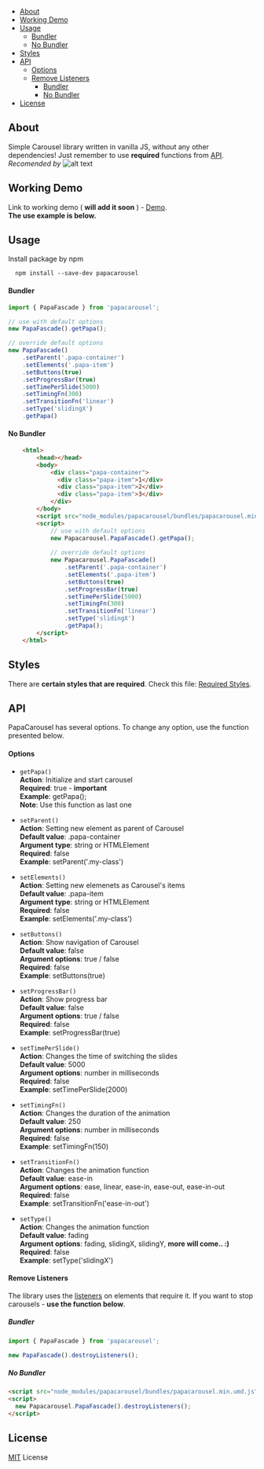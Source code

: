   * [About](#about)
  * [Working Demo](#working-demo)
  * [Usage](#usage)
      - [Bundler](#bundler)
      - [No Bundler](#no-bundler)
  * [Styles](#styles)
  * [API](#api)
      - [Options](#options)
      - [Remove Listeners](#remove-listeners)
        * [Bundler](#bundler)
        * [No Bundler](#no-bundler)
  * [License](#license)
 
## **About**

Simple Carousel library written in vanilla JS, without any other dependencies!
Just remember to use **required** functions from [API](#api).  
*Recomended by* ![alt text](http://www.avatarsdb.com/avatars/papa_smurf.gif "Papa smurf")

## **Working Demo**

Link to working demo ( **will add it soon** ) - [Demo](https://zgrybus.github.io/papaCarousel/).  
**The use example is below.**

## **Usage**

Install package by npm

```npm
  npm install --save-dev papacarousel
```

#### **Bundler**

```javascript
import { PapaFascade } from 'papacarousel';

// use with default options
new PapaFascade().getPapa();

// override default options
new PapaFascade()
    .setParent('.papa-container')
    .setElements('.papa-item')
    .setButtons(true)
    .setProgressBar(true)
    .setTimePerSlide(5000)
    .setTimingFn(300)
    .setTransitionFn('linear')
    .setType('slidingX')
    .getPapa()
```

#### **No Bundler**

```html
    <html>
        <head></head>
        <body>
            <div class="papa-container">
              <div class="papa-item">1</div>
              <div class="papa-item">2</div>
              <div class="papa-item">3</div>
            </div>
        </body>
        <script src="node_modules/papacarousel/bundles/papacarousel.min.umd.js"></script>
        <script>
            // use with default options
            new Papacarousel.PapaFascade().getPapa();
            
            // override default options
            new Papacarousel.PapaFascade()
                .setParent('.papa-container')
                .setElements('.papa-item')
                .setButtons(true)
                .setProgressBar(true)
                .setTimePerSlide(5000)
                .setTimingFn(300)
                .setTransitionFn('linear')
                .setType('slidingX')
                .getPapa();
        </script>
    </html>
```

## **Styles**

There are **certain styles that are required**. Check this file: [Required Styles](https://github.com/zgrybus/papaCarousel/blob/master/papaCarousel.css).

## **API**

PapaCarousel has several options. To change any option, use the function presented below.

#### **Options**

* `getPapa()`  
**Action**: Initialize and start carousel  
**Required**: true - **important**  
**Example**: getPapa();  
**Note**: Use this function as last one  

* `setParent()`  
**Action**: Setting new element as parent of Carousel  
**Default value**: .papa-container  
**Argument type**: string or HTMLElement  
**Required**: false   
**Example**: setParent('.my-class')  

* `setElements()`  
**Action**: Setting new elemenets as Carousel's items  
**Default value**: .papa-item  
**Argument type**: string or HTMLElement  
**Required**: false  
**Example**: setElements('.my-class')  

* `setButtons()`  
**Action**: Show navigation of Carousel  
**Default value**: false  
**Argument options**: true / false  
**Required**: false  
**Example**: setButtons(true)  

* `setProgressBar()`  
**Action**: Show progress bar  
**Default value**: false  
**Argument options**: true / false  
**Required**: false    
**Example**: setProgressBar(true)    

* `setTimePerSlide()`  
**Action**: Changes the time of switching the slides   
**Default value**: 5000    
**Argument options**: number in milliseconds    
**Required**: false    
**Example**: setTimePerSlide(2000)    

* `setTimingFn()`  
**Action**: Changes the duration of the animation  
**Default value**: 250  
**Argument options**: number in milliseconds  
**Required**: false  
**Example**: setTimingFn(150)  

* `setTransitionFn()`  
**Action**: Changes the animation function  
**Default value**: ease-in  
**Argument options**: ease, linear, ease-in, ease-out, ease-in-out  
**Required**: false    
**Example**: setTransitionFn('ease-in-out')  

* `setType()`  
**Action**: Changes the animation function  
**Default value**: fading  
**Argument options**: fading, slidingX, slidingY,  **more will come.. :)**  
**Required**: false  
**Example**: setType('slidingX')  

#### **Remove Listeners**

The library uses the [listeners](https://developer.mozilla.org/en-US/docs/Web/API/EventTarget/addEventListener) on elements that require it. If you want to stop carousels - **use the function below**.

##### Bundler

```javascript
import { PapaFascade } from 'papacarousel';

new PapaFascade().destroyListeners();
```

##### No Bundler

```html
<script src="node_modules/papacarousel/bundles/papacarousel.min.umd.js"></script>
<script>
  new Papacarousel.PapaFascade().destroyListeners();
</script>
```

## **License**

[MIT](https://en.wikipedia.org/wiki/MIT_License) License
